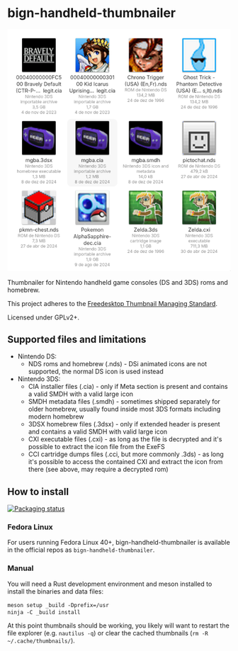 # bign-handheld-thumbnailer

![bign-handheld-thumbnailer preview](img/bign-handheld-thumbnailer-preview.png)

Thumbnailer for Nintendo handheld game consoles (DS and 3DS) roms and homebrew.

This project adheres to the [Freedesktop Thumbnail Managing Standard](https://specifications.freedesktop.org/thumbnail-spec/thumbnail-spec-latest.html).

Licensed under GPLv2+.

## Supported files and limitations

* Nintendo DS:
  * NDS roms and homebrew (.nds) - DSi animated icons are not supported, the normal DS icon is used instead
* Nintendo 3DS:
  * CIA installer files (.cia) - only if Meta section is present and contains a valid SMDH with a valid large icon
  * SMDH metadata files (.smdh) - sometimes shipped separately for older homebrew, usually found inside most 3DS formats including modern homebrew
  * 3DSX homebrew files (.3dsx) - only if extended header is present and contains a valid SMDH with valid large icon
  * CXI executable files (.cxi) - as long as the file is decrypted and it's possible to extract the icon file from the ExeFS
  * CCI cartridge dumps files (.cci, but more commonly .3ds) - as long it's possible to access the contained CXI and extract the icon from there (see above, may require a decrypted rom)

## How to install

[![Packaging status](https://repology.org/badge/vertical-allrepos/bign-handheld-thumbnailer.svg?minversion=1.1.0)](https://repology.org/project/bign-handheld-thumbnailer/versions)

### Fedora Linux

For users running Fedora Linux 40+, bign-handheld-thumbnailer is available in the official repos as `bign-handheld-thumbnailer`.

### Manual

You will need a Rust development environment and meson installed to
install the binaries and data files:
```
meson setup _build -Dprefix=/usr
ninja -C _build install
```

At this point thumbnails should be working, you likely will want to restart the file explorer (e.g. `nautilus -q`) or clear the cached thumbnails (`rm -R ~/.cache/thumbnails/`).

